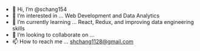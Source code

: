 - 👋 Hi, I’m @schang154
- 👀 I’m interested in ... Web Development and Data Analytics
- 🌱 I’m currently learning ... React, Redux, and improving data engineering skills
- 💞️ I’m looking to collaborate on ...
- 📫 How to reach me ... shchang1128@gmail.com

<!---
schang154/schang154 is a ✨ special ✨ repository because its `README.md` (this file) appears on your GitHub profile.
You can click the Preview link to take a look at your changes.
--->
